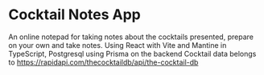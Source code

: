 # Cocktail Notes App
An online notepad for taking notes about the cocktails presented, prepare on your own and take notes.
Using React with Vite and Mantine in TypeScript, Postgresql using Prisma on the backend
Cocktail data belongs to https://rapidapi.com/thecocktaildb/api/the-cocktail-db
